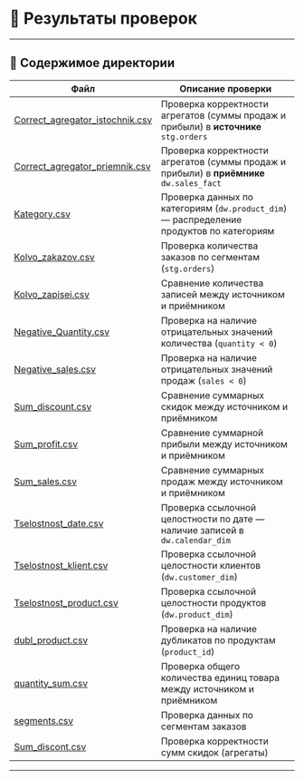 # 🧾 Результаты проверок 

---

## 📁 Содержимое директории

| Файл | Описание проверки |
|------|--------------------|
| [Correct_agregator_istochnik.csv](./Correct_agregator_istochnik.csv) | Проверка корректности агрегатов (суммы продаж и прибыли) в **источнике** `stg.orders` |
| [Correct_agregator_priemnik.csv](./Correct_agregator_priemnik.csv) | Проверка корректности агрегатов (суммы продаж и прибыли) в **приёмнике** `dw.sales_fact` |
| [Kategory.csv](./Kategory.csv) | Проверка данных по категориям (`dw.product_dim`) — распределение продуктов по категориям |
| [Kolvo_zakazov.csv](./Kolvo%20zakazov.csv) | Проверка количества заказов по сегментам (`stg.orders`) |
| [Kolvo_zapisei.csv](./Kolvo%20zapisei.csv) | Сравнение количества записей между источником и приёмником |
| [Negative_Quantity.csv](./Negative%20Quantity.csv) | Проверка на наличие отрицательных значений количества (`quantity < 0`) |
| [Negative_sales.csv](./Negative_sales.csv) | Проверка на наличие отрицательных значений продаж (`sales < 0`) |
| [Sum_discount.csv](./Sum_discount.csv) | Сравнение суммарных скидок между источником и приёмником |
| [Sum_profit.csv](./Sum_profit.csv) | Сравнение суммарной прибыли между источником и приёмником |
| [Sum_sales.csv](./Sum_sales.csv) | Сравнение суммарных продаж между источником и приёмником |
| [Tselostnost_date.csv](./Tselostnost_date.csv) | Проверка ссылочной целостности по дате — наличие записей в `dw.calendar_dim` |
| [Tselostnost_klient.csv](./Tselostnost_klient.csv) | Проверка ссылочной целостности клиентов (`dw.customer_dim`) |
| [Tselostnost_product.csv](./Tselostnost_product.csv) | Проверка ссылочной целостности продуктов (`dw.product_dim`) |
| [dubl_product.csv](./dubl_product.csv) | Проверка на наличие дубликатов по продуктам (`product_id`) |
| [quantity_sum.csv](./quantity_sum.csv) | Проверка общего количества единиц товара между источником и приёмником |
| [segments.csv](./segments.csv) | Проверка данных по сегментам заказов |
| [Sum_discont.csv](./Sum_discont.csv) | Проверка корректности сумм скидок (агрегаты) |

---

